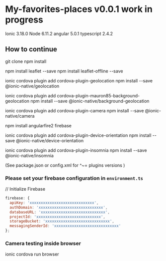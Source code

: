 # My-favorites-places v0.0.1 work in progress

Ionic 3.18.0
Node 6.11.2
angular 5.0.1
typescript 2.4.2

## How to continue
git clone
npm install

npm install leaflet --save
npm install leaflet-offline --save

ionic cordova plugin add cordova-plugin-geolocation
npm install --save @ionic-native/geolocation

ionic cordova plugin add cordova-plugin-mauron85-background-geolocation
npm install --save @ionic-native/background-geolocation

ionic cordova plugin add cordova-plugin-camera
npm install --save @ionic-native/camera

npm install angularfire2 firebase

ionic cordova plugin add cordova-plugin-device-orientation
npm install --save @ionic-native/device-orientation

ionic cordova plugin add cordova-plugin-insomnia
npm install --save @ionic-native/insomnia

(See package.json or config.xml for ^~= plugins versions )

### Please set your firebase configuration in `environment.ts`

// Initialize Firebase
```javascript
firebase: {
  apiKey: 'xxxxxxxxxxxxxxxxxxxxxxxxxxxxx',
  authDomain: 'xxxxxxxxxxxxxxxxxxxxxxxxxxxxx',
  databaseURL: 'xxxxxxxxxxxxxxxxxxxxxxxxxxxxx',
  projectId: 'xxxxxxxxxxxxxxxxxxxxxxxxxxxxx',
  storageBucket: 'xxxxxxxxxxxxxxxxxxxxxxxxxxxxx',
  messagingSenderId: 'xxxxxxxxxxxxxxxxxxxxxxxxxxxxx'
};
```

### Camera testing inside browser
ionic cordova run browser
